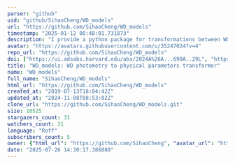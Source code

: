```yaml
---
parser: "github"
uid: "github/SihaoCheng/WD_models"
url: "https://github.com/SihaoCheng/WD_models"
timestamp: "2025-01-12 00:48:01.731873"
description: "I provide a python package for transformations between WD photometry (Gaia, SDSS, WISE, and many more) and physical parameters, based on interpolation of existing atmosphere grid and cooling models. If you use this tool, please cite this website and the corresponding papers of atmosphere grid (synthetic colors) and cooling models. "
avatar: "https://avatars.githubusercontent.com/u/35247024?v=4"
repo_url: "https://github.com/SihaoCheng/WD_models"
doi: ["https://ui.adsabs.harvard.edu/abs/2024A%26A...690A..29L", "https://ui.adsabs.harvard.edu/abs/2019ApJ...886..100C", "https://ui.adsabs.harvard.edu/abs/2024ascl.soft12016C/abstract"]
title: "WD_models: WD photometry to physical parameters transformer"
name: "WD_models"
full_name: "SihaoCheng/WD_models"
html_url: "https://github.com/SihaoCheng/WD_models"
created_at: "2019-07-13T18:04:42Z"
updated_at: "2024-11-08T08:53:02Z"
clone_url: "https://github.com/SihaoCheng/WD_models.git"
size: 10525
stargazers_count: 31
watchers_count: 31
language: "Roff"
subscribers_count: 5
owner: {"html_url": "https://github.com/SihaoCheng", "avatar_url": "https://avatars.githubusercontent.com/u/35247024?v=4", "login": "SihaoCheng", "type": "User"}
date: "2025-07-26 14:30:17.386888"
---
```

